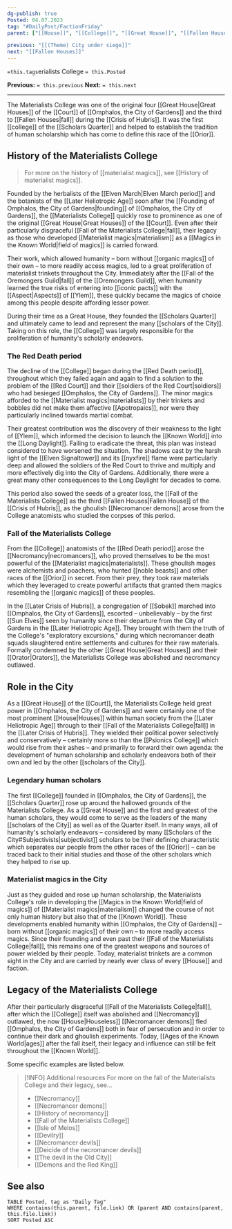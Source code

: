 ```yaml
---
dg-publish: true
Posted: 04.07.2023
tag: "#DailyPost/FactionFriday"
parent: ["[[House]]", "[[College]]", "[[Great House]]", "[[Fallen Houses]]", "[[Materialist magics]]", "[[History of materialist magics]]", "[[Scholars of the City]]", "[[Scholars Quarter]]"]

previous: "[[(Theme) City under siege]]"
next: "[[Fallen Houses]]"
---
```

`=this.tags`erialists College
`= this.Posted`

**Previous:** `= this.previous`
**Next:** `= this.next`

---

The Materialists College was one of the original four [[Great House|Great Houses]] of the [[Court]] of [[Omphalos, the City of Gardens]] and the third to [[Fallen Houses|fall]] during the [[Crisis of Hubris]]. It was the first [[college]] of the [[Scholars Quarter]] and helped to establish the tradition of human scholarship which has come to define this race of the [[Orior]].

## History of the Materialists College

> For more on the history of [[materialist magics]], see [[History of materialist magics]].

Founded by the herbalists of the [[Elven March|Elven March period]] and the botanists of the [[Later Heliotropic Age]] soon after the [[Founding of Omphalos, the City of Gardens|founding]] of [[Omphalos, the City of Gardens]], the [[Materialists College]] quickly rose to prominence as one of the original [[Great House|Great Houses]] of the [[Court]]. Even after their particularly disgraceful [[Fall of the Materialists College|fall]], their legacy as those who developed [[Materialist magics|materialism]] as a [[Magics in the Known World|field of magics]] is carried forward.

Their work, which allowed humanity – born without [[organic magics]] of their own – to more readily access magics, led to a great proliferation of materialist trinkets throughout the City. Immediately after the [[Fall of the Oremongers Guild|fall]] of the [[Oremongers Guild]], when humanity learned the true risks of entering into [[iconic pacts]] with the [[Aspect|Aspects]] of [[Ylem]], these quickly became the magics of choice among this people despite affording lesser power.

During their time as a Great House, they founded the [[Scholars Quarter]] and ultimately came to lead and represent the many [[scholars of the City]]. Taking on this role, the [[College]] was largely responsible for the proliferation of humanity's scholarly endeavors.

### The Red Death period

The decline of the [[College]] began during the [[Red Death period]], throughout which they failed again and again to find a solution to the problem of the [[Red Court]] and their [[soldiers of the Red Court|soldiers]] who had besieged [[Omphalos, the City of Gardens]]. The minor magics afforded to the [[Materialist magics|materialists]] by their trinkets and bobbles did not make them affective [[Apotropaics]], nor were they particularly inclined towards martial combat.

Their greatest contribution was the discovery of their weakness to the light of [[Ylem]], which informed the decision to launch the [[Known World]] into the [[Long Daylight]]. Failing to eradicate the threat, this plan was instead considered to have worsened the situation. The shadows cast by the harsh light of the [[Elven Signaltower]] and its [[nyxfire]] flame were particularly deep and allowed the soldiers of the Red Court to thrive and multiply and more effectively dig into the City of Gardens. Additionally, there were a great many other consequences to the Long Daylight for decades to come.

This period also sowed the seeds of a greater loss, the [[Fall of the Materialists College]] as the third [[Fallen Houses|Fallen House]] of the [[Crisis of Hubris]], as the ghoulish [[Necromancer demons]] arose from the College anatomists who studied the corpses of this period.

### Fall of the Materialists College

From the [[College]] anatomists of the [[Red Death period]] arose the [[Necromancy|necromancers]], who proved themselves to be the most powerful of the [[Materialist magics|materialists]]. These ghoulish mages were alchemists and poachers, who hunted [[noble beasts]] and other races of the [[Orior]] in secret. From their prey, they took raw materials which they leveraged to create powerful artifacts that granted them magics resembling the [[organic magics]] of these peoples.

In the [[Later Crisis of Hubris]], a congregation of [[Sobek]] marched into [[Omphalos, the City of Gardens]], escorted – unbelievably – by the first [[Sun Elves]] seen by humanity since their departure from the City of Gardens in the [[Later Heliotropic Age]]. They brought with them the truth of the College's "exploratory excursions," during which necromancer death squads slaughtered entire settlements and cultures for their raw materials. Formally condemned by the other [[Great House|Great Houses]] and their [[Orator|Orators]], the Materialists College was abolished and necromancy outlawed.

## Role in the City

As a [[Great House]] of the [[Court]], the Materialists College held great power in [[Omphalos, the City of Gardens]] and were certainly one of the most prominent [[House|Houses]] within human society from the [[Later Heliotropic Age]] through to their [[Fall of the Materialists College|fall]] in the [[Later Crisis of Hubris]]. They wielded their political power selectively and conservatively – certainly more so than the [[Psionics College]] which would rise from their ashes – and primarily to forward their own agenda: the development of human scholarship and scholarly endeavors both of their own and led by the other [[scholars of the City]].

### Legendary human scholars

The first [[College]] founded in [[Omphalos, the City of Gardens]], the [[Scholars Quarter]] rose up around the hallowed grounds of the Materialists College. As a [[Great House]] and the first and greatest of the human scholars, they would come to serve as the leaders of the many [[scholars of the City]] as well as of the Quarter itself. In many ways, all of humanity's scholarly endeavors – considered by many [[Scholars of the City#Subjectivists|subjectivist]] scholars to be their defining characteristic which separates our people from the other races of the [[Orior]] – can be traced back to their initial studies and those of the other scholars which they helped to rise up.

### Materialist magics in the City

Just as they guided and rose up human scholarship, the Materialists College's role in developing the [[Magics in the Known World|field of magics]] of [[Materialist magics|materialism]] changed the course of not only human history but also that of the [[Known World]]. These developments enabled humanity within [[Omphalos, the City of Gardens]] – born without [[organic magics]] of their own – to more readily access magics. Since their founding and even past their [[Fall of the Materialists College|fall]], this remains one of the greatest weapons and sources of power wielded by their people. Today, materialist trinkets are a common sight in the City and are carried by nearly ever class of every [[House]] and faction.

## Legacy of the Materialists College

After their particularly disgraceful [[Fall of the Materialists College|fall]], after which the [[College]] itself was abolished and [[Necromancy]] outlawed, the now [[House|Houseless]] [[Necromancer demons]] fled [[Omphalos, the City of Gardens]] both in fear of persecution and in order to continue their dark and ghoulish experiments. Today, [[Ages of the Known World|ages]] after the fall itself, their legacy and influence can still be felt throughout the [[Known World]].

Some specific examples are listed below.

> [!INFO] Additional resources
> For more on the fall of the Materialists College and their legacy, see...
> - [[Necromancy]]
> - [[Necromancer demons]]
> - [[History of necromancy]]
> - [[Fall of the Materialists College]]
> - [[Isle of Melos]]
> - [[Devilry]]
> - [[Necromancer devils]]
> - [[Deicide of the necromancer devils]]
> - [[The devil in the Old City]]
> - [[Demons and the Red King]]

## See also

```dataview
TABLE Posted, tag as "Daily Tag"
WHERE contains(this.parent, file.link) OR (parent AND contains(parent, this.file.link))
SORT Posted ASC
```
